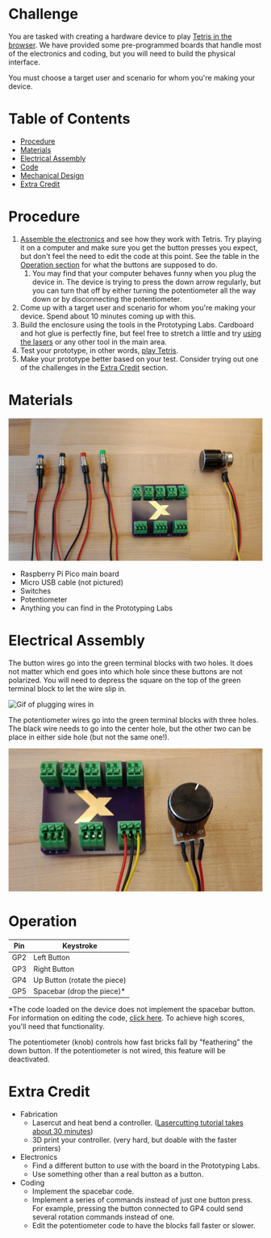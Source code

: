 # Challenge
You are tasked with creating a hardware device to play [Tetris in the browser](https://tetris.com/play-tetris). We have provided some pre-programmed boards that handle most of the electronics and coding, but you will need to build the physical interface.

You must choose a target user and scenario for whom you're making your device.

# Table of Contents
- [Procedure](#procedure)
- [Materials](#materials)
- [Electrical Assembly](#electrical-assembly)
- [Code](src/)
- [Mechanical Design](cad/)
- [Extra Credit](#extra-credit)

# Procedure
1. [Assemble the electronics](#electrical-assembly) and see how they work with Tetris. Try playing it on a computer and make sure you get the button presses you expect, but don't feel the need to edit the code at this point. See the table in the [Operation section](#operation) for what the buttons are supposed to do.
    1. You may find that your computer behaves funny when you plug the device in. The device is trying to press the down arrow regularly, but you can turn that off by either turning the potentiometer all the way down or by disconnecting the potentiometer.
1. Come up with a target user and scenario for whom you're making your device. Spend about 10 minutes coming up with this.
1. Build the enclosure using the tools in the Prototyping Labs. Cardboard and hot glue is perfectly fine, but feel free to stretch a little and try [using the lasers](https://gixlabs.github.io/how_to/first_lasercut.html) or any other tool in the main area.
1. Test your prototype, in other words, [play Tetris](https://tetris.com/play-tetris).
1. Make your prototype better based on your test. Consider trying out one of the challenges in the [Extra Credit](#extra-credit) section.

# Materials
![Supplies laid out](assets/components.svg)
- Raspberry Pi Pico main board
- Micro USB cable (not pictured)
- Switches
- Potentiometer
- Anything you can find in the Prototyping Labs

# Electrical Assembly
The button wires go into the green terminal blocks with two holes. It does not matter which end goes into which hole since these buttons are not polarized. You will need to depress the square on the top of the green terminal block to let the wire slip in.

![Gif of plugging wires in](assets/wiring.gif)

The potentiometer wires go into the green terminal blocks with three holes. The black wire needs to go into the center hole, but the other two can be place in either side hole (but not the same one!).

![Wired potentiometer](assets/wiring_potentiometer.svg)

# Operation

| Pin | Keystroke |
| --- | --- |
| GP2 | Left Button |
| GP3 | Right Button |
| GP4 | Up Button (rotate the piece) |
| GP5 | Spacebar (drop the piece)* |

*The code loaded on the device does not implement the spacebar button. For information on editing the code, [click here](src/). To achieve high scores, you'll need that functionality.

The potentiometer (knob) controls how fast bricks fall by "feathering" the down button. If the potentiometer is not wired, this feature will be deactivated.

# Extra Credit
- Fabrication
    - Lasercut and heat bend a controller. ([Lasercutting tutorial takes about 30 minutes](https://gixlabs.github.io/how_to/first_lasercut.html))
    - 3D print your controller. (very hard, but doable with the faster printers)
- Electronics
    - Find a different button to use with the board in the Prototyping Labs.
    - Use something other than a real button as a button.
- Coding
    - Implement the spacebar code.
    - Implement a series of commands instead of just one button press. For example, pressing the button connected to GP4 could send several rotation commands instead of one.
    - Edit the potentiometer code to have the blocks fall faster or slower.